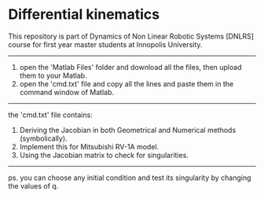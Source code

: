 # Differential kinematics
This repository is part of Dynamics of Non Linear Robotic Systems [DNLRS] course for first year master students at Innopolis University.
_____________________________________________________________________________
1. open the 'Matlab Files' folder and download all the files, then upload them to your Matlab.
2. open the 'cmd.txt' file and copy all the lines and paste them in the command window of Matlab.
_____________________________________________________________________________
the 'cmd.txt' file contains:
1. Deriving the Jacobian in both Geometrical and Numerical methods (symbolically).
2. Implement this for Mitsubishi RV-1A model.
3. Using the Jacobian matrix to check for singularities.
_____________________________________________________________________________
ps. you can choose any initial condition and test its singularity by changing the values of q.
